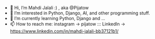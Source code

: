 - 👋 Hi, I’m Mahdi Jalali :) , aka @Pijatow
- 👀 I’m interested in Python, Django, AI, and other programming stuff.
- 🌱 I’m currently learning Python, Django and ...
- 📫 How to reach me: instagram -> pijatow ::: LinkedIn -> https://www.linkedin.com/in/mahdi-jalali-bb37121b1/

